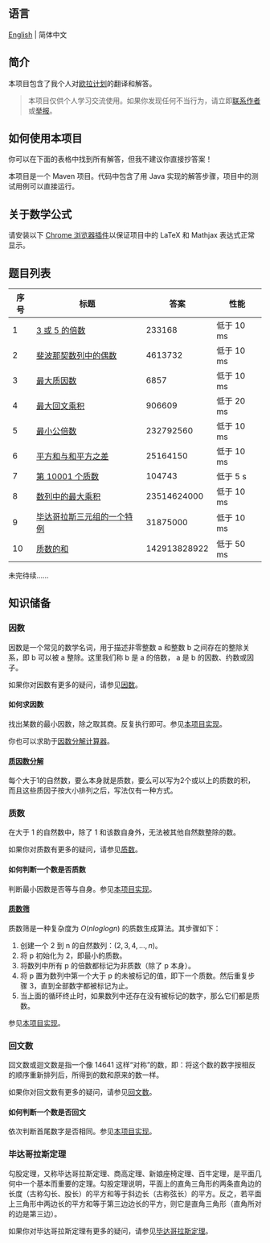 ## 语言

[English](/README.md) | 简体中文

## 简介

本项目包含了我个人对[欧拉计划](https://projecteuler.net/)的翻译和解答。

> 本项目仅供个人学习交流使用。如果你发现任何不当行为，请立即[联系作者](mailto:er_tzw@163.com)或[举报](https://github.com/jackeggie/project-euler/issues/new)。

## 如何使用本项目

你可以在下面的表格中找到所有解答，但我不建议你直接抄答案！

本项目是一个 Maven 项目。代码中包含了用 Java 实现的解答步骤，项目中的测试用例可以直接运行。

## 关于数学公式

请安装以下 [Chrome 浏览器插件](https://github.com/orsharir/github-mathjax)以保证项目中的 LaTeX 和 Mathjax 表达式正常显示。

## 题目列表

| 序号  | 标题                                                                                     | 答案         | 性能        |
| ----- | --------------------------------------------------------------------------------------- | ------------ | ----------- |
| 1     | [3 或 5 的倍数](/src/main/java/name/jacktang/projecteuler/_1/README-zh_CN.md)            | 233168       | 低于 10 ms  |
| 2     | [斐波那契数列中的偶数](/src/main/java/name/jacktang/projecteuler/_2/README-zh_CN.md)      | 4613732      | 低于 10 ms  |
| 3     | [最大质因数](/src/main/java/name/jacktang/projecteuler/_3/README-zh_CN.md)               | 6857         | 低于 10 ms  |
| 4     | [最大回文乘积](/src/main/java/name/jacktang/projecteuler/_4/README-zh_CN.md)             | 906609       | 低于 20 ms  |
| 5     | [最小公倍数](/src/main/java/name/jacktang/projecteuler/_5/README-zh_CN.md)               | 232792560    | 低于 10 ms  |
| 6     | [平方和与和平方之差](/src/main/java/name/jacktang/projecteuler/_6/README-zh_CN.md)        | 25164150     | 低于 10 ms  |
| 7     | [第 10001 个质数](/src/main/java/name/jacktang/projecteuler/_7/README-zh_CN.md)          | 104743       | 低于 5 s    |
| 8     | [数列中的最大乘积](/src/main/java/name/jacktang/projecteuler/_8/README-zh_CN.md)          | 23514624000  | 低于 10 ms  |
| 9     | [毕达哥拉斯三元组的一个特例](/src/main/java/name/jacktang/projecteuler/_9/README-zh_CN.md) | 31875000     | 低于 10 ms  |
| 10    | [质数的和](/src/main/java/name/jacktang/projecteuler/_10/README-zh_CN.md)                | 142913828922 | 低于 50 ms  |

未完待续……

## 知识储备

### 因数

因数是一个常见的数学名词，用于描述非零整数 a 和整数 b 之间存在的整除关系，即 b 可以被 a 整除。这里我们称 b 是 a 的倍数， a 是 b 的因数、约数或因子。

如果你对因数有更多的疑问，请参见[因数](https://zh.wikipedia.org/wiki/%E5%9B%A0%E6%95%B8)。

#### 如何求因数

找出某数的最小因数，除之取其商。反复执行即可。参见[本项目实现](/src/main/java/name/jacktang/projecteuler/util/MathUtil.java)。

你也可以求助于[因数分解计算器](https://www.calculator.net/factor-calculator.html)。

#### [质因数分解](https://zh.wikipedia.org/wiki/%E7%AE%97%E6%9C%AF%E5%9F%BA%E6%9C%AC%E5%AE%9A%E7%90%86)

每个大于1的自然数，要么本身就是质数，要么可以写为2个或以上的质数的积，而且这些质因子按大小排列之后，写法仅有一种方式。

### 质数

在大于 1 的自然数中，除了 1 和该数自身外，无法被其他自然数整除的数。

如果你对质数有更多的疑问，请参见[质数](https://zh.wikipedia.org/wiki/%E7%B4%A0%E6%95%B0)。

#### 如何判断一个数是否质数

判断最小因数是否等与自身。参见[本项目实现](/src/main/java/name/jacktang/projecteuler/util/MathUtil.java)。

#### [质数筛](https://zh.wikipedia.org/wiki/%E5%9F%83%E6%8B%89%E6%89%98%E6%96%AF%E7%89%B9%E5%B0%BC%E7%AD%9B%E6%B3%95)

质数筛是一种复杂度为 $O(n log log n)$ 的质数生成算法。其步骤如下：

1. 创建一个 2 到 n 的自然数列：$(2, 3, 4, ..., n)$。
2. 将 p 初始化为 2，即最小的质数。
3. 将数列中所有 p 的倍数都标记为非质数（除了 p 本身）。
4. 将 p 置为数列中第一个大于 p 的未被标记的值，即下一个质数。然后重复步骤 3，直到全部数字都被标记为止。
5. 当上面的循环终止时，如果数列中还存在没有被标记的数字，那么它们都是质数。

参见[本项目实现](/src/main/java/name/jacktang/projecteuler/util/MathUtil.java)。

### 回文数

回文数或迴文数是指一个像 14641 这样“对称”的数，即：将这个数的数字按相反的顺序重新排列后，所得到的数和原来的数一样。

如果你对回文数有更多的疑问，请参见[回文数](https://zh.wikipedia.org/wiki/%E5%9B%9E%E6%96%87%E6%95%B0)。

#### 如何判断一个数是否回文

依次判断首尾数字是否相同。参见[本项目实现](/src/main/java/name/jacktang/projecteuler/util/MathUtil.java)。

### 毕达哥拉斯定理

勾股定理，又称毕达哥拉斯定理、商高定理、新娘座椅定理、百牛定理，是平面几何中一个基本而重要的定理。勾股定理说明，平面上的直角三角形的两条直角边的长度（古称勾长、股长）的平方和等于斜边长（古称弦长）的平方。反之，若平面上三角形中两边长的平方和等于第三边边长的平方，则它是直角三角形（直角所对的边是第三边）。

如果你对毕达哥拉斯定理有更多的疑问，请参见[毕达哥拉斯定理](https://zh.wikipedia.org/wiki/%E5%8B%BE%E8%82%A1%E5%AE%9A%E7%90%86)。
